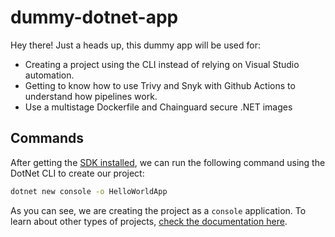 # dummy-dotnet-app

Hey there! Just a heads up, this dummy app will be used for:

- Creating a project using the CLI instead of relying on Visual Studio automation.
- Getting to know how to use Trivy and Snyk with Github Actions to understand how pipelines work.
- Use a multistage Dockerfile and Chainguard secure .NET images

## Commands

After getting the [SDK installed](https://dotnet.microsoft.com/pt-br/download/dotnet), we can run the following command using the DotNet CLI to create our project:

```bash
dotnet new console -o HelloWorldApp
```

As you can see, we are creating the project as a `console` application. To learn about other types of projects, [check the documentation here](https://learn.microsoft.com/en-us/dotnet/core/tools/dotnet-new).

